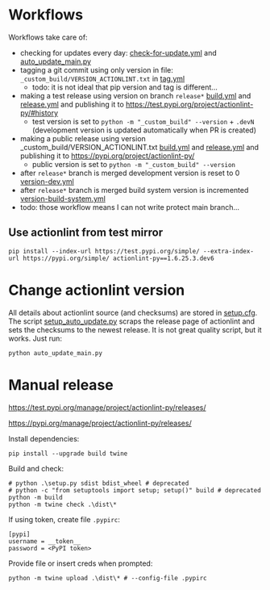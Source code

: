# Workflows

Workflows take care of:

- checking for updates every day: [check-for-update.yml](.github/workflows/check-for-update.yml)
  and [auto_update_main.py](_custom_build/auto_update_main.py)
- tagging a git commit using only version in file: `_custom_build/VERSION_ACTIONLINT.txt`
  in [tag.yml](.github/workflows/tag.yml)
    - todo: it is not ideal that pip version and tag is different...
- making a test release using version on branch `release*`
  [build.yml](.github/workflows/build.yml) and
  [release.yml](.github/workflows/upload.yml) and publishing it
  to https://test.pypi.org/project/actionlint-py/#history
    - test version is set to `python -m "_custom_build" --version` + `.devN` (development version is updated
      automatically when PR is created)
- making a public release using version _custom_build/VERSION_ACTIONLINT.txt
  [build.yml](.github/workflows/build.yml) and
  [release.yml](.github/workflows/upload.yml) and publishing it
  to https://pypi.org/project/actionlint-py/
    - public version is set to `python -m "_custom_build" --version`
- after `release*` branch is merged development version is reset to 0
  [version-dev.yml](.github/workflows/version-dev-reset.yml)
- after `release*` branch is merged build system version is incremented
  [version-build-system.yml](.github/workflows/version-build-system.yml)
- todo: those workflow means I can not write protect main branch...

## Use actionlint from test mirror

```shell
pip install --index-url https://test.pypi.org/simple/ --extra-index-url https://pypi.org/simple/ actionlint-py==1.6.25.3.dev6
```

# Change actionlint version

All details about actionlint source (and checksums) are stored in [setup.cfg](setup.cfg).
The script [setup_auto_update.py](setup_auto_update.py) scraps the release page of actionlint and sets the checksums to
the newest release. It is not great quality script, but it works. Just run:

```shell
python auto_update_main.py
```

# Manual release

https://test.pypi.org/manage/project/actionlint-py/releases/

https://pypi.org/manage/project/actionlint-py/releases/

Install dependencies:

```shell
pip install --upgrade build twine
```

Build and check:

```shell
# python .\setup.py sdist bdist_wheel # deprecated
# python -c "from setuptools import setup; setup()" build # deprecated
python -m build
python -m twine check .\dist\*
```

If using token, create file `.pypirc`:

```
[pypi]
username = __token__
password = <PyPI token>
```

Provide file or insert creds when prompted:

```shell
python -m twine upload .\dist\* # --config-file .pypirc
```
